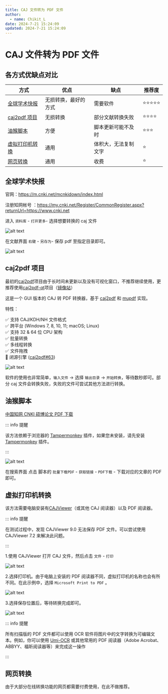 ```yaml
---
title: CAJ 文件转为 PDF 文件
author:
  - name: Chikit_L
date: 2024-7-21 15:24:09
updated: 2024-7-21 15:24:09
---
```


# CAJ 文件转为 PDF 文件

## 各方式优缺点对比

| 方式                              | 优点                 | 缺点                 | 推荐度     |
| --------------------------------- | -------------------- | -------------------- | ---------- |
| [全球学术快报](#全球学术快报)     | 无损转换，最好的方式 | 需要软件             | ⭐⭐⭐⭐⭐ |
| [caj2pdf 项目](#caj2pdf-项目)     | 无损转换             | 部分文献转换失败     | ⭐⭐⭐⭐   |
| [油猴脚本](#油猴脚本)             | 方便                 | 脚本更新可能不及时   | ⭐⭐⭐     |
| [虚拟打印机转换](#虚拟打印机转换) | 通用                 | 体积大，无法复制文字 | ⭐         |
| [网页转换](#网页转换)             | 通用                 | 收费                 | ⭐         |

## 全球学术快报

官网：<https://m.cnki.net/mcnkidown/index.html>

注册知网帐号 ：<https://my.cnki.net/Register/CommonRegister.aspx?returnUrl=https://www.cnki.net>

进入 `资料库` - `打开更多`- 选择想要转换的 caj 文件

![alt text](../../assets/images/image-caj2pdf-全球学术快报打开文献.jpg)

在文献界面 `右键` - `另存为`- 保存 pdf 至指定目录即可。

![alt text](../../assets/images/image-caj2pdf-全球学术快报另存为.jpg)

## caj2pdf 项目

最初的[caj2pdf](https://github.com/caj2pdf/caj2pdf)项目由于长时间未更新以及没有可视化窗口，不推荐继续使用，更推荐使用[caj2pdf-qt](https://github.com/sainnhe/caj2pdf-qt)项目（[镜像站](https://caj2pdf-qt.sainnhe.dev/)）

这是一个 GUI 版本的 CAJ 转 PDF 转换器，基于 [caj2pdf](https://github.com/caj2pdf/caj2pdf) 和 [mupdf](https://mupdf.com/) 实现。

特性：

✅ 支持 CAJ/KDH/NH 文件格式  
✅ 跨平台 (Windows 7, 8, 10, 11; macOS; Linux)  
✅ 支持 32 & 64 位 CPU 架构  
✅ 批量转换  
✅ 多线程转换  
✅ 文件拖拽  
🔲 闭源引擎 ([caj2pdf#63](https://github.com/caj2pdf/caj2pdf/issues/63))

![alt text](../../assets/images/image-caj2pdf-caj2pdf.jpg)

软件的使用也非常简单，`输入文件` → 选择 `输出目录` → `开始转换`，等待数秒即可。部分 caj 文件会转换失败，失败的文件可尝试其他方法进行转换。

## 油猴脚本

[中国知网 CNKI 硕博论文 PDF 下载](https://greasyfork.org/zh-CN/scripts/389343-%E4%B8%AD%E5%9B%BD%E7%9F%A5%E7%BD%91cnki%E7%A1%95%E5%8D%9A%E8%AE%BA%E6%96%87pdf%E4%B8%8B%E8%BD%BD)

::: info 提醒

该方法依赖于浏览器的 [Tampermonkey](https://www.tampermonkey.net/index.php?browser=chrome&locale=zh) 插件，如果您未安装，请先安装 [Tampermonkey](https://www.tampermonkey.net/index.php?browser=chrome&locale=zh) 插件。

:::

![alt text](../../assets/images/image-caj2pdf-油猴脚本下载文献.jpg)

在搜索界面 点击 脚本的 `批量下载PDF` - `获取链接` - `PDF下载` - 下载对应的文章的 PDF 即可。

## 虚拟打印机转换

该方法需要电脑安装有[CAJViewer](https://cajviewer.cnki.net/)（或其他 CAJ 阅读器）以及 PDF 阅读器。

::: info 提醒

在测试过程中，发现 CAJViewer 9.0 无法保存 PDF 文件。可以尝试使用 CAJViewer 7.2 来解决此问题。

:::

1.使用 CAJViewer 打开 CAJ 文件，然后点击 `文件` - `打印`

![alt text](../../assets/images/image-caj2pdf-cajviewer打印.jpg)

2.选择打印机。由于电脑上安装的 PDF 阅读器不同，虚拟打印机的名称也会有所不同。在此示例中，选择 `Microsoft Print to PDF` 。

![alt text](../../assets/images/image-caj2pdf-cajviewer选择打印机.jpg)

3.选择保存位置后，等待转换完成即可。

![alt text](../../assets/images/image-caj2pdf-cajviewer正在打印.jpg)

::: info 提醒

所有扫描版的 PDF 文件都可以使用 OCR 软件将图片中的文字转换为可编辑文本。例如，你可以使用 [Umi-OCR](https://github.com/hiroi-sora/Umi-OCR) 或其他常用的 PDF 阅读器（Adobe Acrobat、ABBYY、福昕阅读器等）来完成这一操作

:::

## 网页转换

由于大部分在线转换功能的网页都需要付费使用，在此不做推荐。
